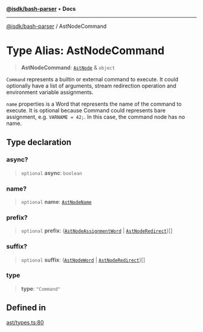 [**@isdk/bash-parser**](../README.md) • **Docs**

***

[@isdk/bash-parser](../globals.md) / AstNodeCommand

# Type Alias: AstNodeCommand

> **AstNodeCommand**: [`AstNode`](AstNode.md) & `object`

`Command` represents a builtin or external command to execute. It could optionally have a list of arguments, stream redirection operation and environment variable assignments.

`name` properties is a Word that represents the name of the command to execute. It is optional because Command could represents bare assignment, e.g. `VARNAME = 42;`. In this case, the command node has no name.

## Type declaration

### async?

> `optional` **async**: `boolean`

### name?

> `optional` **name**: [`AstNodeName`](AstNodeName.md)

### prefix?

> `optional` **prefix**: ([`AstNodeAssignmentWord`](AstNodeAssignmentWord.md) \| [`AstNodeRedirect`](AstNodeRedirect.md))[]

### suffix?

> `optional` **suffix**: ([`AstNodeWord`](AstNodeWord.md) \| [`AstNodeRedirect`](AstNodeRedirect.md))[]

### type

> **type**: `"Command"`

## Defined in

[ast/types.ts:80](https://github.com/mattiasrunge/bash-parser/blob/98089d9104089a44eb5db425f3c3a8de14075f75/src/ast/types.ts#L80)
